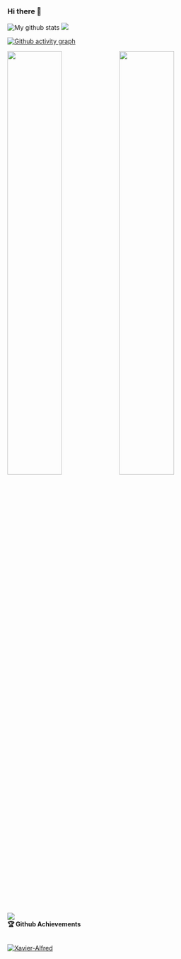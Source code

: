### Hi there 👋
![My github stats](https://github-readme-stats.anuraghazra1.vercel.app/api?username=Xavier-Alfred&show_icons=true&hide_border=true)
![](https://komarev.com/ghpvc/?username=Xavier-Alfred)
<!--
**Xavier-Alfred/Xavier-Alfred** is a ✨ _special_ ✨ repository because its `README.md` (this file) appears on your GitHub profile.-->

[![Github activity graph](https://activity-graph.herokuapp.com/graph?username=Xavier-Alfred&theme=react-light&hide_border=true&color=BDDFFF&line=6E93B5&point=BDDFFF)](https://github.com/Xavier-Alfred)
   
   
   
<div align="center">
<p align="left">
    <img width="49.5%" src="https://github-readme-stats.vercel.app/api/?username=Xavier-Alfred&show_icons=true&&title_color=03E6FF&text_color=9f9f9f&theme=radical" />
    <img width="49.5%" src="http://github-readme-streak-stats.herokuapp.com?user=Xavier-Alfred&theme=light&hide_border=true" />
</p>
</div>

<img align="center" src="https://github-readme-stats.vercel.app/api/top-langs/?username=Xavier-Alred&hide=html&title_color=03E6FF&text_color=9f9f9f&icon_color=79ff97&bg_color=151515" />
<summary><b>🏆 Github Achievements</b></summary><br>
<p> <a href="https://github.com/Xavier-Alfred"><img src="https://github-profile-trophy.vercel.app/?username=Xavier-Alfred" alt="Xavier-Alfred" /></a> </p>

